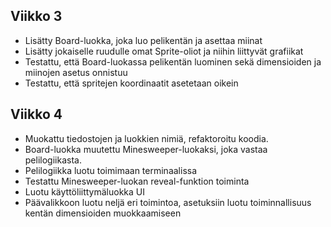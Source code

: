 ## Viikko 3

- Lisätty Board-luokka, joka luo pelikentän ja asettaa miinat
- Lisätty jokaiselle ruudulle omat Sprite-oliot ja niihin liittyvät grafiikat
- Testattu, että Board-luokassa pelikentän luominen sekä dimensioiden ja miinojen asetus onnistuu
- Testattu, että spritejen koordinaatit asetetaan oikein

## Viikko 4
- Muokattu tiedostojen ja luokkien nimiä, refaktoroitu koodia.
- Board-luokka muutettu Minesweeper-luokaksi, joka vastaa pelilogiikasta.
- Pelilogiikka luotu toimimaan terminaalissa
- Testattu Minesweeper-luokan reveal-funktion toiminta
- Luotu käyttöliittymäluokka UI
- Päävalikkoon luotu neljä eri toimintoa, asetuksiin luotu toiminnallisuus kentän dimensioiden muokkaamiseen